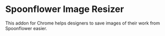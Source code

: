 # Spoonflower Image Resizer

This addon for Chrome helps designers to save images of their work from Spoonflower easier.
